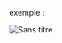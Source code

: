 exemple :

![Sans titre](https://github.com/fk-crafter/app-ideas/assets/127132293/ee9906dc-0c66-49bd-af06-2eda3b53b182)
